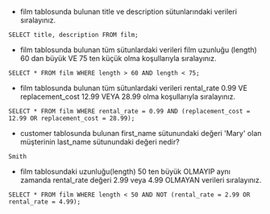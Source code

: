 - film tablosunda bulunan title ve description sütunlarındaki verileri sıralayınız.
```
SELECT title, description FROM film;
```
- film tablosunda bulunan tüm sütunlardaki verileri film uzunluğu (length) 60 dan büyük VE 75 ten küçük olma koşullarıyla sıralayınız.
```
SELECT * FROM film WHERE length > 60 AND length < 75;
```
- film tablosunda bulunan tüm sütunlardaki verileri rental_rate 0.99 VE replacement_cost 12.99 VEYA 28.99 olma koşullarıyla sıralayınız.
```
SELECT * FROM film WHERE rental_rate = 0.99 AND (replacement_cost = 12.99 OR replacement_cost = 28.99);
```
- customer tablosunda bulunan first_name sütunundaki değeri 'Mary' olan müşterinin last_name sütunundaki değeri nedir?
```
Smith
```
- film tablosundaki uzunluğu(length) 50 ten büyük OLMAYIP aynı zamanda rental_rate değeri 2.99 veya 4.99 OLMAYAN verileri sıralayınız.
```
SELECT * FROM film WHERE length < 50 AND NOT (rental_rate = 2.99 OR rental_rate = 4.99);
```
